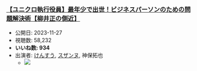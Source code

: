 ### [【ユニクロ執行役員】最年少で出世！ビジネスパーソンのための問題解決術【柳井正の側近】](https://www.youtube.com/watch?v=03VeCNQwcIk)
-   公開日: 2023-11-27
-   視聴数: 58,232
-   **いいね数: 934**
-   出演者: [けんすう](/rehacq_fan/people/けんすう "wikilink"), [スザンヌ](/rehacq_fan/people/スザンヌ "wikilink"), 神保拓也
    - [![](https://img.youtube.com/vi/03VeCNQwcIk/hqdefault.jpg)](https://www.youtube.com/watch?v=03VeCNQwcIk)
